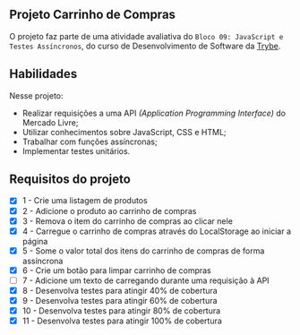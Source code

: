 ## Projeto Carrinho de Compras 
O projeto faz parte de uma atividade avaliativa do `Bloco 09: JavaScript e Testes Assíncronos`, do curso de Desenvolvimento de Software da [Trybe](https://www.betrybe.com/). 

## Habilidades

Nesse projeto:

- Realizar requisições a uma API *(Application Programming Interface)* do Mercado Livre;
- Utilizar conhecimentos sobre JavaScript, CSS e HTML;
- Trabalhar com funções assíncronas;
- Implementar testes unitários.

## Requisitos do projeto

- [x] 1 - Crie uma listagem de produtos
- [x] 2 - Adicione o produto ao carrinho de compras
- [x] 3 - Remova o item do carrinho de compras ao clicar nele
- [x] 4 - Carregue o carrinho de compras através do LocalStorage ao iniciar a página
- [x] 5 - Some o valor total dos itens do carrinho de compras de forma assíncrona
- [x] 6 - Crie um botão para limpar carrinho de compras
- [ ] 7 - Adicione um texto de carregando durante uma requisição à API
- [x] 8 - Desenvolva testes para atingir 40% de cobertura 
- [x] 9 - Desenvolva testes para atingir 60% de cobertura 
- [x] 10 - Desenvolva testes para atingir 80% de cobertura
- [x] 11 - Desenvolva testes para atingir 100% de cobertura 
